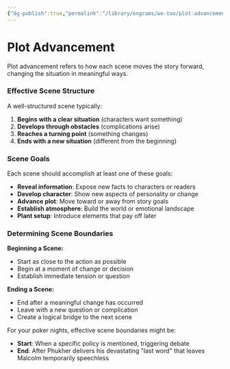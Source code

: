 ```yaml
---
{"dg-publish":true,"permalink":"/library/engrams/we-too/plot-advancement/","tags":["Effort/Prompts"]}
---
```


# Plot Advancement

Plot advancement refers to how each scene moves the story forward, changing the situation in meaningful ways.

### Effective Scene Structure

A well-structured scene typically:

1. **Begins with a clear situation** (characters want something)
2. **Develops through obstacles** (complications arise)
3. **Reaches a turning point** (something changes)
4. **Ends with a new situation** (different from the beginning)

### Scene Goals

Each scene should accomplish at least one of these goals:

- **Reveal information**: Expose new facts to characters or readers
- **Develop character**: Show new aspects of personality or change
- **Advance plot**: Move toward or away from story goals
- **Establish atmosphere**: Build the world or emotional landscape
- **Plant setup**: Introduce elements that pay off later

### Determining Scene Boundaries

**Beginning a Scene:**

- Start as close to the action as possible
- Begin at a moment of change or decision
- Establish immediate tension or question

**Ending a Scene:**

- End after a meaningful change has occurred
- Leave with a new question or complication
- Create a logical bridge to the next scene

For your poker nights, effective scene boundaries might be:

- **Start**: When a specific policy is mentioned, triggering debate
- **End**: After Phukher delivers his devastating "last word" that leaves Malcolm temporarily speechless
